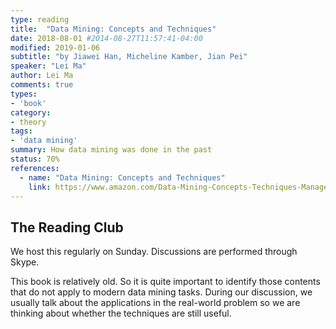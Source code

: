 ```yaml
---
type: reading
title:  "Data Mining: Concepts and Techniques"
date: 2018-08-01 #2014-08-27T11:57:41-04:00
modified: 2019-01-06
subtitle: "by Jiawei Han, Micheline Kamber, Jian Pei"
speaker: "Lei Ma"
author: Lei Ma
comments: true
types:
- 'book'
category:
- theory
tags:
- 'data mining'
summary: How data mining was done in the past
status: 70%
references:
  - name: "Data Mining: Concepts and Techniques"
    link: https://www.amazon.com/Data-Mining-Concepts-Techniques-Management/dp/0123814790
---
```


## The Reading Club

We host this regularly on Sunday. Discussions are performed through Skype.

<div class="notes--error" markdown="1">
This book is relatively old. So it is quite important to identify those contents that do not apply to modern data mining tasks. During our discussion, we usually talk about the applications in the real-world problem so we are thinking about whether the techniques are still useful.
</div>



